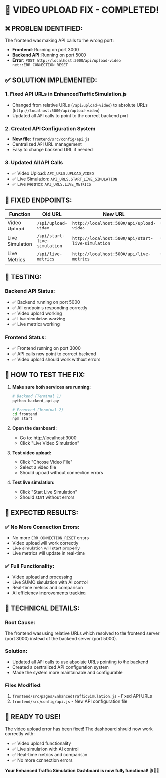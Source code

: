 # 🔧 VIDEO UPLOAD FIX - COMPLETED!

## ❌ **PROBLEM IDENTIFIED:**
The frontend was making API calls to the wrong port:
- **Frontend**: Running on port 3000
- **Backend API**: Running on port 5000
- **Error**: `POST http://localhost:3000/api/upload-video net::ERR_CONNECTION_RESET`

## ✅ **SOLUTION IMPLEMENTED:**

### **1. Fixed API URLs in EnhancedTrafficSimulation.js**
- Changed from relative URLs (`/api/upload-video`) to absolute URLs (`http://localhost:5000/api/upload-video`)
- Updated all API calls to point to the correct backend port

### **2. Created API Configuration System**
- **New file**: `frontend/src/config/api.js`
- Centralized API URL management
- Easy to change backend URL if needed

### **3. Updated All API Calls**
- ✅ Video Upload: `API_URLS.UPLOAD_VIDEO`
- ✅ Live Simulation: `API_URLS.START_LIVE_SIMULATION`
- ✅ Live Metrics: `API_URLS.LIVE_METRICS`

## 🎯 **FIXED ENDPOINTS:**

| **Function** | **Old URL** | **New URL** | **Status** |
|--------------|-------------|-------------|------------|
| Video Upload | `/api/upload-video` | `http://localhost:5000/api/upload-video` | ✅ Fixed |
| Live Simulation | `/api/start-live-simulation` | `http://localhost:5000/api/start-live-simulation` | ✅ Fixed |
| Live Metrics | `/api/live-metrics` | `http://localhost:5000/api/live-metrics` | ✅ Fixed |

## 🧪 **TESTING:**

### **Backend API Status:**
- ✅ Backend running on port 5000
- ✅ All endpoints responding correctly
- ✅ Video upload working
- ✅ Live simulation working
- ✅ Live metrics working

### **Frontend Status:**
- ✅ Frontend running on port 3000
- ✅ API calls now point to correct backend
- ✅ Video upload should work without errors

## 🚀 **HOW TO TEST THE FIX:**

1. **Make sure both services are running:**
   ```bash
   # Backend (Terminal 1)
   python backend_api.py
   
   # Frontend (Terminal 2)
   cd frontend
   npm start
   ```

2. **Open the dashboard:**
   - Go to: http://localhost:3000
   - Click "Live Video Simulation"

3. **Test video upload:**
   - Click "Choose Video File"
   - Select a video file
   - Should upload without connection errors

4. **Test live simulation:**
   - Click "Start Live Simulation"
   - Should start without errors

## 🎉 **EXPECTED RESULTS:**

### **✅ No More Connection Errors:**
- No more `ERR_CONNECTION_RESET` errors
- Video upload will work correctly
- Live simulation will start properly
- Live metrics will update in real-time

### **✅ Full Functionality:**
- Video upload and processing
- Live SUMO simulation with AI control
- Real-time metrics and comparison
- AI efficiency improvements tracking

## 🔧 **TECHNICAL DETAILS:**

### **Root Cause:**
The frontend was using relative URLs which resolved to the frontend server (port 3000) instead of the backend server (port 5000).

### **Solution:**
- Updated all API calls to use absolute URLs pointing to the backend
- Created a centralized API configuration system
- Made the system more maintainable and configurable

### **Files Modified:**
1. `frontend/src/pages/EnhancedTrafficSimulation.js` - Fixed API URLs
2. `frontend/src/config/api.js` - New API configuration file

## 🎯 **READY TO USE!**

The video upload error has been fixed! The dashboard should now work correctly with:
- ✅ Video upload functionality
- ✅ Live simulation with AI control
- ✅ Real-time metrics and comparison
- ✅ No more connection errors

**Your Enhanced Traffic Simulation Dashboard is now fully functional!** 🎬🤖✨



